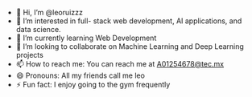 - 👋 Hi, I’m @leoruizzz
- 👀 I’m interested in full- stack web development, AI applications, and data science.
- 🌱 I’m currently learning Web Development
- 💞️ I’m looking to collaborate on Machine Learning and Deep Learning projects
- 📫 How to reach me: You can reach me at A01254678@tec.mx
- 😄 Pronouns: All my friends call me leo
- ⚡ Fun fact: I enjoy going to the gym frequently

<!---
leoruizzz/leoruizzz is a ✨ special ✨ repository because its `README.md` (this file) appears on your GitHub profile.
You can click the Preview link to take a look at your changes.
--->
